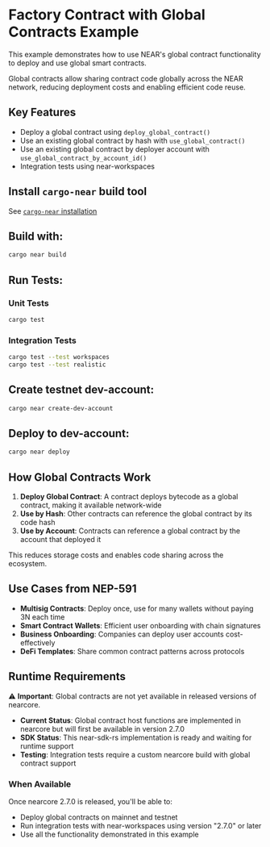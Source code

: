 # Factory Contract with Global Contracts Example

This example demonstrates how to use NEAR's global contract functionality to deploy and use global smart contracts.

Global contracts allow sharing contract code globally across the NEAR network, reducing deployment costs and enabling efficient code reuse.

## Key Features

- Deploy a global contract using `deploy_global_contract()`
- Use an existing global contract by hash with `use_global_contract()`
- Use an existing global contract by deployer account with `use_global_contract_by_account_id()`
- Integration tests using near-workspaces

## Install `cargo-near` build tool

See [`cargo-near` installation](https://github.com/near/cargo-near#installation)

## Build with:

```bash
cargo near build
```

## Run Tests:

### Unit Tests
```bash
cargo test
```

### Integration Tests
```bash
cargo test --test workspaces
cargo test --test realistic
```

## Create testnet dev-account:

```bash
cargo near create-dev-account
```

## Deploy to dev-account:

```bash
cargo near deploy
```

## How Global Contracts Work

1. **Deploy Global Contract**: A contract deploys bytecode as a global contract, making it available network-wide
2. **Use by Hash**: Other contracts can reference the global contract by its code hash
3. **Use by Account**: Contracts can reference a global contract by the account that deployed it

This reduces storage costs and enables code sharing across the ecosystem.

## Use Cases from NEP-591

- **Multisig Contracts**: Deploy once, use for many wallets without paying 3N each time
- **Smart Contract Wallets**: Efficient user onboarding with chain signatures
- **Business Onboarding**: Companies can deploy user accounts cost-effectively
- **DeFi Templates**: Share common contract patterns across protocols

## Runtime Requirements

⚠️ **Important**: Global contracts are not yet available in released versions of nearcore.

- **Current Status**: Global contract host functions are implemented in nearcore but will first be available in version 2.7.0
- **SDK Status**: This near-sdk-rs implementation is ready and waiting for runtime support
- **Testing**: Integration tests require a custom nearcore build with global contract support

### When Available

Once nearcore 2.7.0 is released, you'll be able to:
- Deploy global contracts on mainnet and testnet
- Run integration tests with near-workspaces using version "2.7.0" or later
- Use all the functionality demonstrated in this example